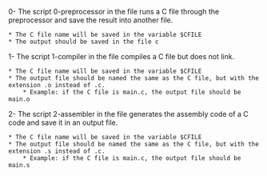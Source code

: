 0- The script 0-preprocessor in the file runs a C file through the preprocessor and save the result into another file.

	* The C file name will be saved in the variable $CFILE
	* The output should be saved in the file c

1- The script 1-compiler in the file compiles a C file but does not link.

	* The C file name will be saved in the variable $CFILE
	* The output file should be named the same as the C file, but with the extension .o instead of .c.
		* Example: if the C file is main.c, the output file should be main.o

2- The script 2-assembler in the file generates the assembly code of a C code and save it in an output file.

	* The C file name will be saved in the variable $CFILE
	* The output file should be named the same as the C file, but with the extension .s instead of .c.
		* Example: if the C file is main.c, the output file should be main.s
